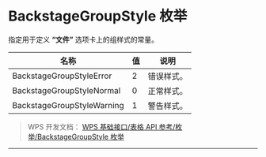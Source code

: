 # BackstageGroupStyle 枚举

指定用于定义 **“文件”** 选项卡上的组样式的常量。

| 名称                       | 值  | 说明       |
|----------------------------|-----|------------|
| BackstageGroupStyleError   | 2   | 错误样式。 |
| BackstageGroupStyleNormal  | 0   | 正常样式。 |
| BackstageGroupStyleWarning | 1   | 警告样式。 |

> WPS 开发文档： [WPS 基础接口/表格 API 参考/枚举/BackstageGroupStyle 枚举](https://qn.cache.wpscdn.cn/encs/doc/office_v19/topics/WPS%20%E5%9F%BA%E7%A1%80%E6%8E%A5%E5%8F%A3/%E8%A1%A8%E6%A0%BC%20API%20%E5%8F%82%E8%80%83/%E6%9E%9A%E4%B8%BE/BackstageGroupStyle%20%E6%9E%9A%E4%B8%BE.html)

------------------------------------------------------------------------
